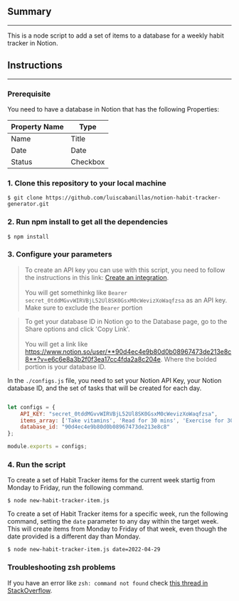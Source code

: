 ## Summary
---
This is a node script to add a set of items to a database for a weekly habit tracker in Notion.

## Instructions
---

### Prerequisite
You need to have a database in Notion that has the following Properties:

|Property Name|Type
|-|-|
|Name|Title|
|Date|Date|
|Status|Checkbox|

### 1. Clone this repository to your local machine
``` shell
$ git clone https://github.com/luiscabanillas/notion-habit-tracker-generator.git
```

### 2. Run npm install to get all the dependencies
```shell
$ npm install
```

### 3. Configure your parameters
> To create an API key you can use with this script, you need to follow the instructions in this link:
[Create an integration](https://developers.notion.com/docs/getting-started#step-1-create-an-integration). 
<br/><br/>
You will get somethinkg like `Bearer secret_0tddMGvvWIRVBjL52Ul8SK0GsxM0cWevizXoWaqfzsa` as an API key. Make sure to exclude the `Bearer` portion

>To get your database ID in Notion go to the Database page, go to the Share options and click 'Copy Link'. 
<br/><br/>
You will get a link like https://www.notion.so/user/**90d4ec4e9b80d0b08967473de213e8c8**?v=e6c6e8a3b2f0f3ea17cc4fda2a8c204e. Where the bolded portion is your database ID.

In the `./configs.js` file, you need to set your Notion API Key, your Notion database ID, and the set of tasks that will be created for each day.

``` js

let configs = {
    API_KEY: "secret_0tddMGvvWIRVBjL52Ul8SK0GsxM0cWevizXoWaqfzsa",
    items_array: ['Take vitamins', 'Read for 30 mins', 'Exercise for 30 mins'],
    database_id: "90d4ec4e9b80d0b08967473de213e8c8"
};

module.exports = configs;
```

### 4. Run the script
To create a set of Habit Tracker items for the current week startig from Monday to Friday, run the following command.
``` shell
$ node new-habit-tracker-item.js
```
To create a set of Habit Tracker items for a specific week, run the following command, setting the `date` parameter to any day within the target week. This will create items from Monday to Friday of that week, even though the date provided is a different day than Monday.
``` shell
$ node new-habit-tracker-item.js date=2022-04-29
```
### Troubleshooting zsh problems
If you have an error like `zsh: command not found` check [this thread in StackOverflow](https://stackoverflow.com/questions/18428374/commands-not-found-on-zsh).